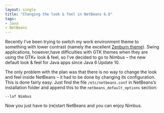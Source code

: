 ```yaml
---
layout: single
title: "Changing the look & feel in NetBeans 6.8"
tags:
- Java
- NetBeans
---
```


Recently I’ve been trying to switch my work environment theme to
something with lower contrast (namely the excellent [Zenburn
theme](https://github.com/jnurmine/Zenburn)). Swing applications,
however,have difficulties with GTK themes when they are using the GTK+
look & feel, so I’ve decided to go to Nimbus – the new default look &
feel for Java apps since Java 6 Update 10.

The only problem with the plan was that there is no way to change the
look and feel inside NetBeans – it had to be done by changing its
configuration. This is done fairly easy. Just find the file
`/etc/netbeans.conf` in NetBeans’s installation folder and append this to
the `netbeans_default_options` section:

`--laf Nimbus`

Now you just have to (re)start NetBeans and you can enjoy Nimbus.
